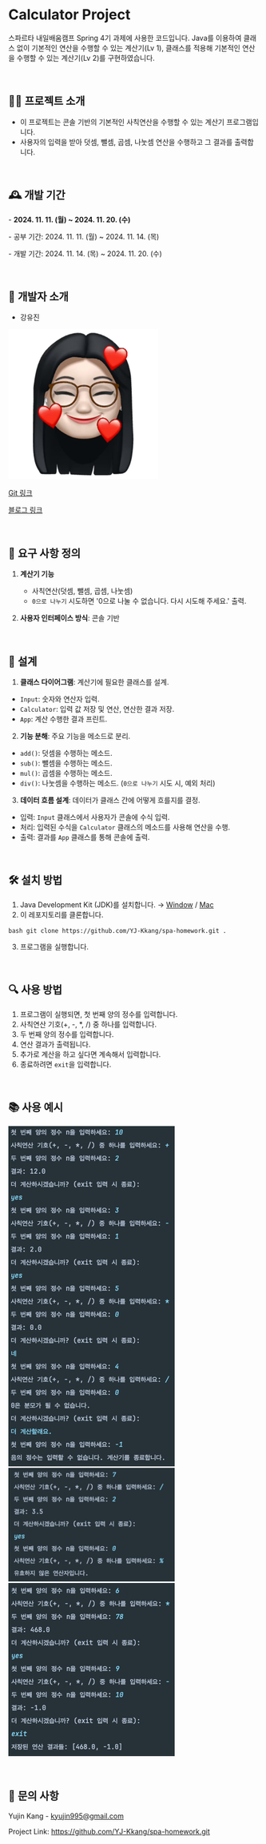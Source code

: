 # Calculator Project
스파르타 내일배움캠프 Spring 4기 과제에 사용한 코드입니다. Java를 이용하여 클래스 없이 기본적인 연산을 수행할 수 있는 계산기(Lv 1), 클래스를 적용해 기본적인 연산을 수행할 수 있는 계산기(Lv 2)를 구현하였습니다.

<br>

## 🧑‍🏫 프로젝트 소개
- 이 프로젝트는 콘솔 기반의 기본적인 사칙연산을 수행할 수 있는 계산기 프로그램입니다.
- 사용자의 입력을 받아 덧셈, 뺄셈, 곱셈, 나눗셈 연산을 수행하고 그 결과를 출력합니다.   

<br>

## 🕰️ 개발 기간

\- **2024. 11. 11. (월) ~ 2024. 11. 20. (수)**

\- 공부 기간: 2024. 11. 11. (월) ~ 2024. 11. 14. (목)

\- 개발 기간: 2024. 11. 14. (목) ~ 2024. 11. 20. (수)

<br>

## 🐣 개발자 소개

- 강유진

<img src="https://raw.githubusercontent.com/YJ-Kkang/spa-homework/refs/heads/main/images/yujin.webp" alt="title" width="300"/>

  [Git 링크](https://github.com/YJ-Kkang)

  [블로그 링크](https://velog.io/@yjkang/posts)

  
<br>

## 💬 요구 사항 정의
1. **계산기 기능**
    - 사칙연산(덧셈, 뺄셈, 곱셈, 나눗셈)
    - `0으로 나누기` 시도하면 '0으로 나눌 수 없습니다. 다시 시도해 주세요.' 출력.

2. **사용자 인터페이스 방식**: 콘솔 기반

<br>

## 📝 설계
1. **클래스 다이어그램**: 계산기에 필요한 클래스를 설계.
- `Input`: 숫자와 연산자 입력.
- `Calculator`: 입력 값 저장 및 연산, 연산한 결과 저장.
- `App`: 계산 수행한 결과 프린트.

2. **기능 분해**: 주요 기능을 메소드로 분리.
- `add()`: 덧셈을 수행하는 메소드.
- `sub()`: 뺄셈을 수행하는 메소드.
- `mul()`: 곱셈을 수행하는 메소드.
- `div()`: 나눗셈을 수행하는 메소드. (`0으로 나누기` 시도 시, 예외 처리)

3. **데이터 흐름 설계**: 데이터가 클래스 간에 어떻게 흐를지를 결정.
- 입력: `Input` 클래스에서 사용자가 콘솔에 수식 입력.
- 처리: 입력된 수식을 `Calculator` 클래스의 메소드를 사용해 연산을 수행.
- 출력: 결과를 `App` 클래스를 통해 콘솔에 출력.


<br>

## 🛠 설치 방법   
1. Java Development Kit (JDK)를 설치합니다. → [Window](https://teamsparta.notion.site/Window-JDK-f646c4cfdbd34daf81b4315f7abeba1d)    / [Mac](https://teamsparta.notion.site/Mac-JDK-cd42768710404e50a742ce0e187975bf)
2. 이 레포지토리를 클론합니다.
```
bash git clone https://github.com/YJ-Kkang/spa-homework.git .
```
3. 프로그램을 실행합니다.

<br>

## 🔍 사용 방법
1. 프로그램이 실행되면, 첫 번째 양의 정수를 입력합니다.
2. 사칙연산 기호(+, -, *, /) 중 하나를 입력합니다.
3. 두 번째 양의 정수를 입력합니다.
4. 연산 결과가 출력됩니다.
5. 추가로 계산을 하고 싶다면 계속해서 입력합니다.
6. 종료하려면 `exit`을 입력합니다.

<br>

## 📚 사용 예시
![title](https://github.com/YJ-Kkang/spa-homework/blob/main/images/1.png?raw=true)   
<img src="https://github.com/YJ-Kkang/spa-homework/blob/main/images/2.png?raw=true" alt="title" width="333"/>   
![title](https://github.com/YJ-Kkang/spa-homework/blob/main/images/3.png?raw=true)   


<br>

## 📨 문의 사항
Yujin Kang - kyujin995@gmail.com

Project Link: https://github.com/YJ-Kkang/spa-homework.git
